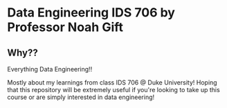 # Data Engineering IDS 706 by Professor Noah Gift

## Why??

Everything Data Engineering!!

Mostly about my learnings from class IDS 706 @ Duke University! Hoping that this repository will be extremely useful if you're looking to take up this course or are simply interested in data engineering!





